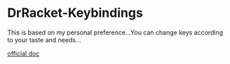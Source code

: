 # DrRacket-Keybindings
This is based on my personal preference...You can change keys according to your taste and needs...


<a href="http://docs.racket-lang.org/drracket/Keyboard_Shortcuts.html#%28part._defining-shortcuts%29">official doc</a>
